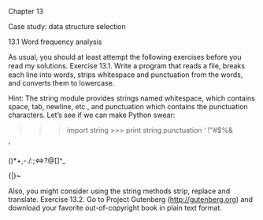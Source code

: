 Chapter 13

Case study: data structure selection

13.1 Word frequency analysis

As usual, you should at least attempt the following exercises before you read my solutions. Exercise 13.1. Write a program that reads a ﬁle, breaks each line into words, strips whitespace and punctuation from the words, and converts them to lowercase.

Hint: The string module provides strings named whitespace, which contains space, tab, newline, etc., and punctuation which contains the punctuation characters. Let’s see if we can make Python swear:

>>> import string >>> print string.punctuation ‘ !"#$%&

’

()*+,-./:;<=>?@[\]^_

{|}~

Also, you might consider using the string methods strip, replace and translate. Exercise 13.2. Go to Project Gutenberg (http://gutenberg.org) and download your favorite out-of-copyright book in plain text format.